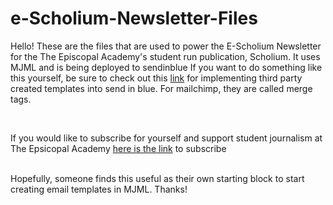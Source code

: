 # e-Scholium-Newsletter-Files
<p>Hello! These are the files that are used to power the E-Scholium Newsletter for the The Episcopal Academy's student run publication, Scholium.
It uses MJML and is being deployed to sendinblue
If you want to do something like this yourself, be sure to check out this <a href="https://help.sendinblue.com/hc/en-us/articles/360000268730-Using-SendinBlue-s-New-Template-Language-to-create-email-templates-and-campaigns-NEW-">link</a> for implementing third party created templates into send in blue. For mailchimp, they are called merge tags.</p>
<br/>
</p> If you would like to subscribe for yourself and support student journalism at The Epsicopal Academy <a href="https://c8e496a0.sibforms.com/serve/MUIEAER9KYbYzyIiB3Q1HxsdpssDZwM_WTVJHNMbqr7lYag8Cee28FXzMHyOSC0UjfMTevKuWWPLtHltG7dAv-5k_YikbQ3_93C_bPdbvVhRYFEpnuc3-uMzWCRZVUWZIytj6R2Q6lQGI8EHRV5tfru4yXs_x_pj-go32xeWyNuE_-zcFjx6d9Iz8UKTrsr_zKDy3g1GqSguDO4I">here is the link</a> to subscribe
<br/>
<br/>
<p>Hopefully, someone finds this useful as their own starting block to start creating email templates in MJML. Thanks!</p>
